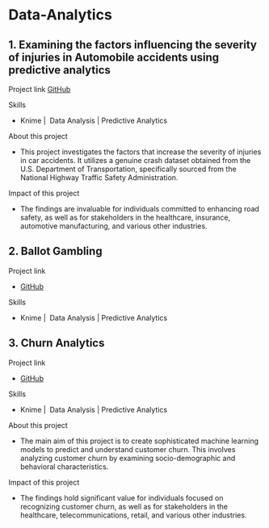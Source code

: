 # Data-Analytics

## 1. Examining the factors influencing the severity of injuries in Automobile accidents using predictive analytics

Project link
[GitHub](https://github.com/RishithaGanagoni/Data-Analytics/tree/main/Examining%20the%20factors%20influencing%20the%20severity%20of%20injuries%20in%20Automobile%20accidents%20using%20predictive%20analytics)

Skills
- Knime |  Data Analysis | Predictive Analytics 

About this project
- This project investigates the factors that increase the severity of injuries in car accidents. It utilizes a genuine crash dataset obtained from the U.S. Department of Transportation, specifically sourced from the National Highway Traffic Safety Administration.

Impact of this project
- The findings are invaluable for individuals committed to enhancing road safety, as well as for stakeholders in the healthcare, insurance, automotive manufacturing, and various other industries.

## 2. Ballot Gambling 

Project link
- [GitHub](https://github.com/RishithaGanagoni/Data-Analytics/tree/main/Ballot%20Gambling)

Skills
- Knime |  Data Analysis | Predictive Analytics 

## 3. Churn Analytics 

Project link
- [GitHub](https://github.com/RishithaGanagoni/Data-Analytics/tree/main/Churn%20Analytics)

Skills
- Knime |  Data Analysis | Predictive Analytics 

About this project
- The main aim of this project is to create sophisticated machine learning models to predict and understand customer churn. This involves analyzing customer churn by examining socio-demographic and behavioral characteristics.

Impact of this project
- The findings hold significant value for individuals focused on recognizing customer churn, as well as for stakeholders in the healthcare, telecommunications, retail, and various other industries.

